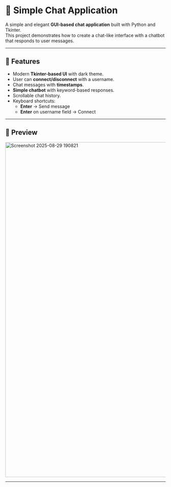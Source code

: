 # 💬 Simple Chat Application

A simple and elegant **GUI-based chat application** built with Python and Tkinter.  
This project demonstrates how to create a chat-like interface with a chatbot that responds to user messages.

---

## 🚀 Features

- Modern **Tkinter-based UI** with dark theme.
- User can **connect/disconnect** with a username.
- Chat messages with **timestamps**.
- **Simple chatbot** with keyword-based responses.
- Scrollable chat history.
- Keyboard shortcuts:
  - **Enter** → Send message
  - **Enter** on username field → Connect

---

## 📸 Preview

<img width="1202" height="1052" alt="Screenshot 2025-08-29 190821" src="https://github.com/user-attachments/assets/7f8c06d9-a4d1-4137-be2a-8044e62557d0" />


---


 
